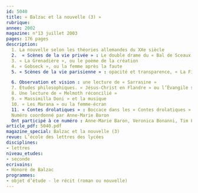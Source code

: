 ```yaml
---
id: 5040
title: « Balzac et la nouvelle (3) »
rubrique: 
annee: 2002
magazine: n°13 juillet 2003
pages: 176 pages
description: 
  1. La nouvelle selon les théories allemandes du XXe siècle
  2.  « Scènes de la vie privée » : Le double drame du « Bal de Sceaux »
  3. « La Grenadière », ou le poème de la création
  4. « Gobseck », ou la femme après la faute
  5. « Scènes de la vie parisienne » : opacité et transparence, « La Fille aux yeux d’or »

  6. Observation et vision : une lecture de « Sarrasine »
  7. Études philosophiques. « Jésus-Christ en Flandre » ou l’Évangile selon Honoré
  8. Une lecture de « Melmoth réconcilié »
  9. « Massimilla Doni » et la musique
  10. « Les Marana » ou la femme-écran
  11. « Contes drolatiques » : Boccace dans les « Contes drolatiques »
  Numéro coordonné par Anne-Marie Baron
  Ont participé à ce numéro : Anne-Marie Baron, Veronica Bonanni, Tim Farrant, Antonia Fonyi, Lucienne Frappier-Mazur, Olivier Got, Owen Heathcote, Alex Lascar, André Lorant, Andrew Oliver, Takayasu Oya
article_pdf: 5040.pdf
magazine_special: Balzac et la nouvelle (3)
revue: L’école des lettres des lycées
disciplines:
- lettres
niveau_etudes:
- seconde
ecrivains:
- Honoré de Balzac
programmes:
- objet d’étude - le récit (roman ou nouvelle)
---
```

